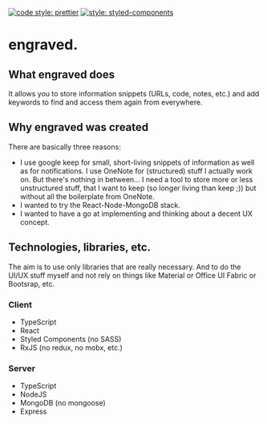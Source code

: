 [![code style: prettier](https://img.shields.io/badge/code_style-prettier-ff69b4.svg?style=flat-square)](https://github.com/prettier/prettier)
[![style: styled-components](https://img.shields.io/badge/style-%F0%9F%92%85%20styled--components-orange.svg?colorB=daa357&colorA=db748e)](https://github.com/styled-components/styled-components)

# engraved.

## What engraved does
It allows you to store information snippets (URLs, code, notes, etc.) and add keywords to find and access them again from everywhere.

## Why engraved was created
There are basically three reasons:
- I use google keep for small, short-living snippets of information as well as for notifications. I use OneNote for (structured) stuff I actually work on. But there's nothing in between... I need a tool to store more or less unstructured stuff, that I want to keep (so longer living than keep ;)) but without all the boilerplate from OneNote.
- I wanted to try the React-Node-MongoDB stack.
- I wanted to have a go at implementing and thinking about a decent UX concept.

## Technologies, libraries, etc.
The aim is to use only libraries that are really necessary. And to do the UI/UX stuff myself and not rely on things like Material or Office UI Fabric or Bootsrap, etc.

### Client
- TypeScript
- React
- Styled Components (no SASS)
- RxJS (no redux, no mobx, etc.)

### Server
- TypeScript
- NodeJS
- MongoDB (no mongoose)
- Express
